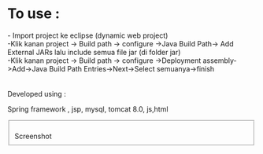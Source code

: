 


<h1>To use :</h1>
- Import project ke eclipse (dynamic web project)<br />
-Klik kanan project -> Build path -> configure ->Java Build Path-> Add External JARs lalu include semua file jar (di folder jar)<br />
-Klik kanan project -> Build path -> configure ->Deployment assembly->Add->Java Build Path Entries->Next->Select semuanya->finish<br />

<br />
<br />
Developed using :
<br />

Spring framework , jsp, mysql, tomcat 8.0, js,html 
<fieldset>
<br> Screenshot
<br>
<img src= "https://i.ibb.co/4ptYsQ6/login.png" alt="" />
<br>
<img src= "https://i.ibb.co/gwWnp5H/department.png" alt="" />
<br>
<img src= "https://i.ibb.co/sPzkkxp/dosen.png" alt="" />
<br>
<img src= "https://i.ibb.co/X5Nbmpx/mahasiswa.png" alt="" />
<br>
<img src= "https://i.ibb.co/0GMs3bt/pdf.png" alt="" />
<f/ieldset>





